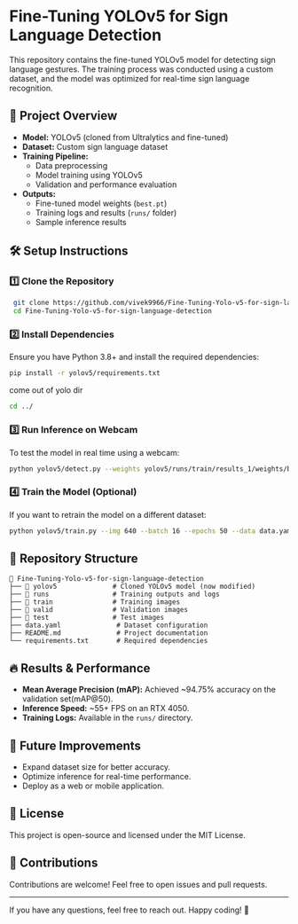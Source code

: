 # Fine-Tuning YOLOv5 for Sign Language Detection

This repository contains the fine-tuned YOLOv5 model for detecting sign language gestures. The training process was conducted using a custom dataset, and the model was optimized for real-time sign language recognition.

## 📌 Project Overview

- **Model:** YOLOv5 (cloned from Ultralytics and fine-tuned)
- **Dataset:** Custom sign language dataset
- **Training Pipeline:**
  - Data preprocessing
  - Model training using YOLOv5
  - Validation and performance evaluation
- **Outputs:**
  - Fine-tuned model weights (`best.pt`)
  - Training logs and results (`runs/` folder)
  - Sample inference results

## 🛠️ Setup Instructions

### 1️⃣ Clone the Repository
```bash
 git clone https://github.com/vivek9966/Fine-Tuning-Yolo-v5-for-sign-language-detection.git
 cd Fine-Tuning-Yolo-v5-for-sign-language-detection
```

### 2️⃣ Install Dependencies
Ensure you have Python 3.8+ and install the required dependencies:
```bash
pip install -r yolov5/requirements.txt
```
come out of yolo dir
```bash
cd ../
```   

### 3️⃣ Run Inference on Webcam
To test the model in real time using a webcam:
```bash
python yolov5/detect.py --weights yolov5/runs/train/results_1/weights/best.pt --source 0
```

### 4️⃣ Train the Model (Optional)
If you want to retrain the model on a different dataset:
```bash
python yolov5/train.py --img 640 --batch 16 --epochs 50 --data data.yaml --weights yolov5s.pt
```

## 📁 Repository Structure
```
📂 Fine-Tuning-Yolo-v5-for-sign-language-detection
├── 📂 yolov5              # Cloned YOLOv5 model (now modified)
├── 📂 runs                # Training outputs and logs
├── 📂 train               # Training images
├── 📂 valid               # Validation images
├── 📂 test                # Test images
├── data.yaml              # Dataset configuration
├── README.md              # Project documentation
└── requirements.txt       # Required dependencies
```

## 🔥 Results & Performance
- **Mean Average Precision (mAP):** Achieved ~94.75% accuracy on the validation set(mAP@50).
- **Inference Speed:** ~55+ FPS on an RTX 4050.
- **Training Logs:** Available in the `runs/` directory.

## 🚀 Future Improvements
- Expand dataset size for better accuracy.
- Optimize inference for real-time performance.
- Deploy as a web or mobile application.

## 📜 License
This project is open-source and licensed under the MIT License.

## 🤝 Contributions
Contributions are welcome! Feel free to open issues and pull requests.

---

If you have any questions, feel free to reach out. Happy coding! 🚀

